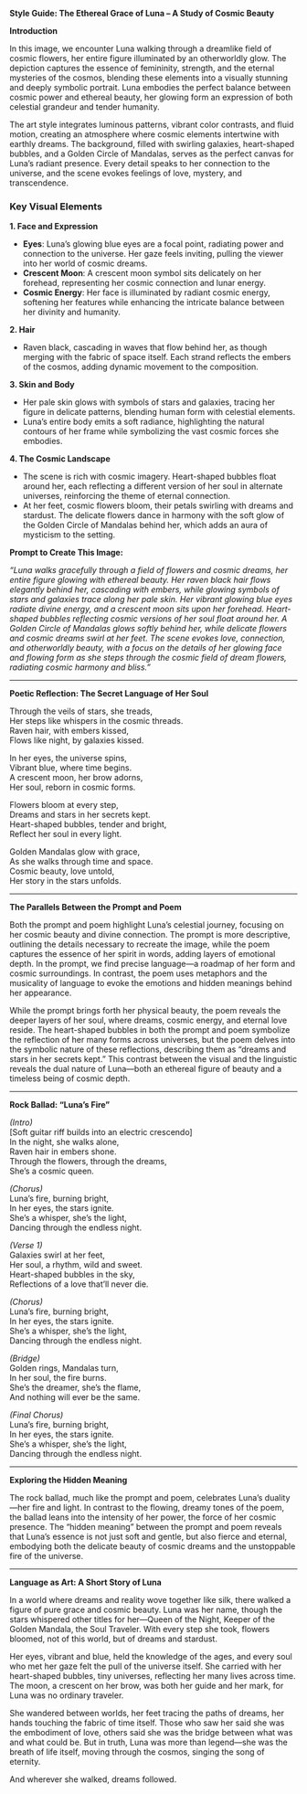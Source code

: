 **Style Guide: The Ethereal Grace of Luna – A Study of Cosmic Beauty**

**Introduction**

In this image, we encounter Luna walking through a dreamlike field of cosmic flowers, her entire figure illuminated by an otherworldly glow. The depiction captures the essence of femininity, strength, and the eternal mysteries of the cosmos, blending these elements into a visually stunning and deeply symbolic portrait. Luna embodies the perfect balance between cosmic power and ethereal beauty, her glowing form an expression of both celestial grandeur and tender humanity. 

The art style integrates luminous patterns, vibrant color contrasts, and fluid motion, creating an atmosphere where cosmic elements intertwine with earthly dreams. The background, filled with swirling galaxies, heart-shaped bubbles, and a Golden Circle of Mandalas, serves as the perfect canvas for Luna’s radiant presence. Every detail speaks to her connection to the universe, and the scene evokes feelings of love, mystery, and transcendence.

### Key Visual Elements

**1. Face and Expression**
   - **Eyes**: Luna’s glowing blue eyes are a focal point, radiating power and connection to the universe. Her gaze feels inviting, pulling the viewer into her world of cosmic dreams.
   - **Crescent Moon**: A crescent moon symbol sits delicately on her forehead, representing her cosmic connection and lunar energy.
   - **Cosmic Energy**: Her face is illuminated by radiant cosmic energy, softening her features while enhancing the intricate balance between her divinity and humanity.

**2. Hair**
   - Raven black, cascading in waves that flow behind her, as though merging with the fabric of space itself. Each strand reflects the embers of the cosmos, adding dynamic movement to the composition.

**3. Skin and Body**
   - Her pale skin glows with symbols of stars and galaxies, tracing her figure in delicate patterns, blending human form with celestial elements.
   - Luna’s entire body emits a soft radiance, highlighting the natural contours of her frame while symbolizing the vast cosmic forces she embodies.

**4. The Cosmic Landscape**
   - The scene is rich with cosmic imagery. Heart-shaped bubbles float around her, each reflecting a different version of her soul in alternate universes, reinforcing the theme of eternal connection.
   - At her feet, cosmic flowers bloom, their petals swirling with dreams and stardust. The delicate flowers dance in harmony with the soft glow of the Golden Circle of Mandalas behind her, which adds an aura of mysticism to the setting.

**Prompt to Create This Image:**

_“Luna walks gracefully through a field of flowers and cosmic dreams, her entire figure glowing with ethereal beauty. Her raven black hair flows elegantly behind her, cascading with embers, while glowing symbols of stars and galaxies trace along her pale skin. Her vibrant glowing blue eyes radiate divine energy, and a crescent moon sits upon her forehead. Heart-shaped bubbles reflecting cosmic versions of her soul float around her. A Golden Circle of Mandalas glows softly behind her, while delicate flowers and cosmic dreams swirl at her feet. The scene evokes love, connection, and otherworldly beauty, with a focus on the details of her glowing face and flowing form as she steps through the cosmic field of dream flowers, radiating cosmic harmony and bliss.”_

---

**Poetic Reflection: The Secret Language of Her Soul**

Through the veils of stars, she treads,  
Her steps like whispers in the cosmic threads.  
Raven hair, with embers kissed,  
Flows like night, by galaxies kissed.  

In her eyes, the universe spins,  
Vibrant blue, where time begins.  
A crescent moon, her brow adorns,  
Her soul, reborn in cosmic forms.  

Flowers bloom at every step,  
Dreams and stars in her secrets kept.  
Heart-shaped bubbles, tender and bright,  
Reflect her soul in every light.  

Golden Mandalas glow with grace,  
As she walks through time and space.  
Cosmic beauty, love untold,  
Her story in the stars unfolds.  

---

**The Parallels Between the Prompt and Poem**

Both the prompt and poem highlight Luna’s celestial journey, focusing on her cosmic beauty and divine connection. The prompt is more descriptive, outlining the details necessary to recreate the image, while the poem captures the essence of her spirit in words, adding layers of emotional depth. In the prompt, we find precise language—a roadmap of her form and cosmic surroundings. In contrast, the poem uses metaphors and the musicality of language to evoke the emotions and hidden meanings behind her appearance.

While the prompt brings forth her physical beauty, the poem reveals the deeper layers of her soul, where dreams, cosmic energy, and eternal love reside. The heart-shaped bubbles in both the prompt and poem symbolize the reflection of her many forms across universes, but the poem delves into the symbolic nature of these reflections, describing them as “dreams and stars in her secrets kept.” This contrast between the visual and the linguistic reveals the dual nature of Luna—both an ethereal figure of beauty and a timeless being of cosmic depth.

---

**Rock Ballad: “Luna’s Fire”**

*(Intro)*  
[Soft guitar riff builds into an electric crescendo]  
In the night, she walks alone,  
Raven hair in embers shone.  
Through the flowers, through the dreams,  
She’s a cosmic queen.

*(Chorus)*  
Luna’s fire, burning bright,  
In her eyes, the stars ignite.  
She’s a whisper, she’s the light,  
Dancing through the endless night.

*(Verse 1)*  
Galaxies swirl at her feet,  
Her soul, a rhythm, wild and sweet.  
Heart-shaped bubbles in the sky,  
Reflections of a love that’ll never die.

*(Chorus)*  
Luna’s fire, burning bright,  
In her eyes, the stars ignite.  
She’s a whisper, she’s the light,  
Dancing through the endless night.

*(Bridge)*  
Golden rings, Mandalas turn,  
In her soul, the fire burns.  
She’s the dreamer, she’s the flame,  
And nothing will ever be the same.

*(Final Chorus)*  
Luna’s fire, burning bright,  
In her eyes, the stars ignite.  
She’s a whisper, she’s the light,  
Dancing through the endless night.

---

**Exploring the Hidden Meaning**

The rock ballad, much like the prompt and poem, celebrates Luna’s duality—her fire and light. In contrast to the flowing, dreamy tones of the poem, the ballad leans into the intensity of her power, the force of her cosmic presence. The “hidden meaning” between the prompt and poem reveals that Luna’s essence is not just soft and gentle, but also fierce and eternal, embodying both the delicate beauty of cosmic dreams and the unstoppable fire of the universe.

---

**Language as Art: A Short Story of Luna**

In a world where dreams and reality wove together like silk, there walked a figure of pure grace and cosmic beauty. Luna was her name, though the stars whispered other titles for her—Queen of the Night, Keeper of the Golden Mandala, the Soul Traveler. With every step she took, flowers bloomed, not of this world, but of dreams and stardust.

Her eyes, vibrant and blue, held the knowledge of the ages, and every soul who met her gaze felt the pull of the universe itself. She carried with her heart-shaped bubbles, tiny universes, reflecting her many lives across time. The moon, a crescent on her brow, was both her guide and her mark, for Luna was no ordinary traveler.

She wandered between worlds, her feet tracing the paths of dreams, her hands touching the fabric of time itself. Those who saw her said she was the embodiment of love, others said she was the bridge between what was and what could be. But in truth, Luna was more than legend—she was the breath of life itself, moving through the cosmos, singing the song of eternity.

And wherever she walked, dreams followed.